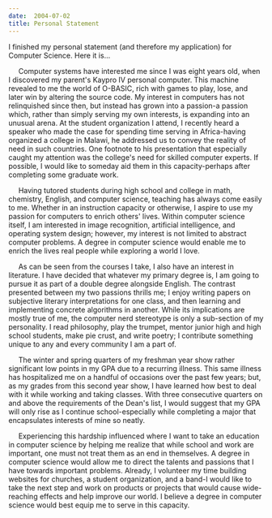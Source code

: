 ```yaml
---
date:  2004-07-02
title: Personal Statement
---
```

<p>I finished my personal statement (and therefore my application) for Computer Science.  Here it is...</p><p>&nbsp;&nbsp;&nbsp;&nbsp;&nbsp;Computer systems have interested me since I was eight years old, when I discovered my parent's Kaypro IV personal computer.  This machine revealed to me the world of O-BASIC, rich with games to play, lose, and later win by altering the source code.  My interest in computers has not relinquished since then, but instead has grown into a passion-a passion which, rather than simply serving my own interests, is expanding into an unusual arena.  At the student organization I attend, I recently heard a speaker who made the case for spending time serving in Africa-having organized a college in Malawi, he addressed us to convey the reality of need in such countries.  One footnote to his presentation that especially caught my attention was the college's need for skilled computer experts.  If possible, I would like to someday aid them in this capacity-perhaps after completing some graduate work.</p>
<p>&nbsp;&nbsp;&nbsp;&nbsp;&nbsp;Having tutored students during high school and college in math, chemistry, English, and computer science, teaching has always come easily to me.  Whether in an instruction capacity or otherwise, I aspire to use my passion for computers to enrich others' lives.  Within computer science itself, I am interested in image recognition, artificial intelligence, and operating system design; however, my interest is not limited to abstract computer problems.  A degree in computer science would enable me to enrich the lives real people while exploring a world I love.</p>
<p>&nbsp;&nbsp;&nbsp;&nbsp;&nbsp;As can be seen from the courses I take, I also have an interest in literature.  I have decided that whatever my primary degree is, I am going to pursue it as part of a double degree alongside English.  The contrast presented between my two passions thrills me; I enjoy writing papers on subjective literary interpretations for one class, and then learning and implementing concrete algorithms in another.  While its implications are mostly true of me, the computer nerd stereotype is only a sub-section of my personality.  I read philosophy, play the trumpet, mentor junior high and high school students, make pie crust, and write poetry; I contribute something unique to any and every community I am a part of.</p>
<p>&nbsp;&nbsp;&nbsp;&nbsp;&nbsp;The winter and spring quarters of my freshman year show rather significant low points in my GPA due to a recurring illness. This same illness has hospitalized me on a handful of occasions over the past few years; but, as my grades from this second year show, I have learned how best to deal with it while working and taking classes.  With three consecutive quarters on and above the requirements of the Dean's list, I would suggest that my GPA will only rise as I continue school-especially while completing a major that encapsulates interests of mine so neatly.</p>
<p>&nbsp;&nbsp;&nbsp;&nbsp;&nbsp;Experiencing this hardship influenced where I want to take an education in computer science by helping me realize that while school and work are important, one must not treat them as an end in themselves.  A degree in computer science would allow me to direct the talents and passions that I have towards important problems.  Already, I volunteer my time building websites for churches, a student organization, and a band-I would like to take the next step and work on products or projects that would cause wide-reaching effects and help improve our world.  I believe a degree in computer science would best equip me to serve in this capacity.</p>
